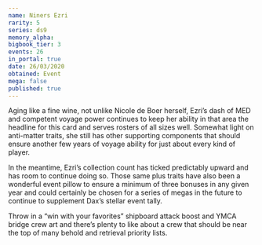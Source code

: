 ```yaml
---
name: Niners Ezri
rarity: 5
series: ds9
memory_alpha:
bigbook_tier: 3
events: 26
in_portal: true
date: 26/03/2020
obtained: Event
mega: false
published: true
---
```


Aging like a fine wine, not unlike Nicole de Boer herself, Ezri’s dash of MED and competent voyage power continues to keep her ability in that area the headline for this card and serves rosters of all sizes well. Somewhat light on anti-matter traits, she still has other supporting components that should ensure another few years of voyage ability for just about every kind of player.

In the meantime, Ezri’s collection count has ticked predictably upward and has room to continue doing so. Those same plus traits have also been a wonderful event pillow to ensure a minimum of three bonuses in any given year and could certainly be chosen for a series of megas in the future to continue to supplement Dax’s stellar event tally.

Throw in a “win with your favorites” shipboard attack boost and YMCA bridge crew art and there’s plenty to like about a crew that should be near the top of many behold and retrieval priority lists.
